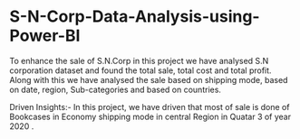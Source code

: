 # S-N-Corp-Data-Analysis-using-Power-BI

To enhance the sale of S.N.Corp in this project we have analysed S.N corporation dataset and found the total sale, total cost and total profit. Along with this we have analysed the sale based on shipping mode, based on date, region, Sub-categories and based on countries. 

Driven Insights:-
In this project, 
we have driven that most of sale is done of Bookcases in Economy shipping mode in central Region in Quatar 3 of year 2020 .  

